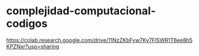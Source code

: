 # complejidad-computacional-codigos
https://colab.research.google.com/drive/11NzZKbFyw7Ky7FlSWR1T6ee8h5KPZNxr?usp=sharing
